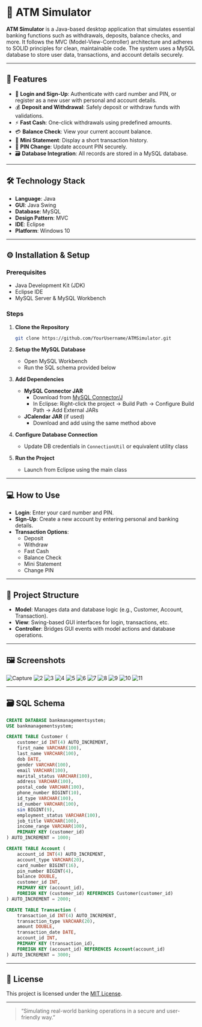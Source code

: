 # 🏧 ATM Simulator

**ATM Simulator** is a Java-based desktop application that simulates essential banking functions such as withdrawals, deposits, balance checks, and more. It follows the MVC (Model-View-Controller) architecture and adheres to SOLID principles for clean, maintainable code. The system uses a MySQL database to store user data, transactions, and account details securely.

---

## 🚀 Features

- 🔐 **Login and Sign-Up**: Authenticate with card number and PIN, or register as a new user with personal and account details.
- 💰 **Deposit and Withdrawal**: Safely deposit or withdraw funds with validations.
- ⚡ **Fast Cash**: One-click withdrawals using predefined amounts.
- 💳 **Balance Check**: View your current account balance.
- 🧾 **Mini Statement**: Display a short transaction history.
- 🔄 **PIN Change**: Update account PIN securely.
- 🗃️ **Database Integration**: All records are stored in a MySQL database.

---

## 🛠️ Technology Stack

- **Language**: Java
- **GUI**: Java Swing
- **Database**: MySQL
- **Design Pattern**: MVC
- **IDE**: Eclipse
- **Platform**: Windows 10

---

## ⚙️ Installation & Setup

### Prerequisites

- Java Development Kit (JDK)
- Eclipse IDE
- MySQL Server & MySQL Workbench

### Steps

1. **Clone the Repository**
   ```bash
   git clone https://github.com/YourUsername/ATMSimulator.git
   ```

2. **Setup the MySQL Database**
   - Open MySQL Workbench
   - Run the SQL schema provided below

3. **Add Dependencies**
   - **MySQL Connector JAR**
     - Download from [MySQL Connector/J](https://dev.mysql.com/downloads/connector/j/)
     - In Eclipse: Right-click the project → Build Path → Configure Build Path → Add External JARs
   - **JCalendar JAR** (if used)
     - Download and add using the same method above

4. **Configure Database Connection**
   - Update DB credentials in `ConnectionUtil` or equivalent utility class

5. **Run the Project**
   - Launch from Eclipse using the main class

---

## 💻 How to Use

- **Login**: Enter your card number and PIN.
- **Sign-Up**: Create a new account by entering personal and banking details.
- **Transaction Options**:
  - Deposit
  - Withdraw
  - Fast Cash
  - Balance Check
  - Mini Statement
  - Change PIN

---

## 🧱 Project Structure

- **Model**: Manages data and database logic (e.g., Customer, Account, Transaction).
- **View**: Swing-based GUI interfaces for login, transactions, etc.
- **Controller**: Bridges GUI events with model actions and database operations.

---

## 🖼️ Screenshots

![Capture](https://github.com/user-attachments/assets/33e24cd4-d700-477f-8be6-03f549d6ef58)
![2](https://github.com/user-attachments/assets/bbde7e56-7b6c-4aca-8a86-e6424ef01f4c)
![3](https://github.com/user-attachments/assets/b5af7e62-0d9b-46f9-aa7d-bfd7ee911185)
![4](https://github.com/user-attachments/assets/54cfc1e6-b58d-4bfb-a59a-07c5864fbab8)
![5](https://github.com/user-attachments/assets/104ab670-2b14-43dd-9d42-c11ce7d361e7)
![6](https://github.com/user-attachments/assets/72c1dda5-f32b-4be0-85b7-31945ec6d6b2)
![7](https://github.com/user-attachments/assets/e2c90249-e52c-4a5b-882f-0b0eab72798b)
![8](https://github.com/user-attachments/assets/dbbc1766-c3b5-49e1-8d21-9f676ed4119c)
![9](https://github.com/user-attachments/assets/cb6d7e60-0e4c-410d-a725-566e3b41180e)
![10](https://github.com/user-attachments/assets/04e14194-e432-42f0-aa19-87d1590a235c)
![11](https://github.com/user-attachments/assets/08b69359-ec3e-4c67-a1ec-1781bf0d64c8)

---

## 🗃️ SQL Schema

```sql
CREATE DATABASE bankmanagementsystem;
USE bankmanagementsystem;

CREATE TABLE Customer (
    customer_id INT(4) AUTO_INCREMENT,
    first_name VARCHAR(100),
    last_name VARCHAR(100),
    dob DATE,
    gender VARCHAR(100),
    email VARCHAR(100),
    marital_status VARCHAR(100),
    address VARCHAR(100),
    postal_code VARCHAR(100),
    phone_number BIGINT(10),
    id_type VARCHAR(100),
    id_number VARCHAR(100),
    sin BIGINT(9),
    employment_status VARCHAR(100),
    job_title VARCHAR(100),
    income_range VARCHAR(100),
    PRIMARY KEY (customer_id)
) AUTO_INCREMENT = 1000;

CREATE TABLE Account (
    account_id INT(4) AUTO_INCREMENT,
    account_type VARCHAR(20),
    card_number BIGINT(16),
    pin_number BIGINT(4),
    balance DOUBLE,
    customer_id INT,
    PRIMARY KEY (account_id),
    FOREIGN KEY (customer_id) REFERENCES Customer(customer_id)
) AUTO_INCREMENT = 2000;

CREATE TABLE Transaction (
    transaction_id INT(4) AUTO_INCREMENT,
    transaction_type VARCHAR(20),
    amount DOUBLE,
    transaction_date DATE,
    account_id INT,
    PRIMARY KEY (transaction_id),
    FOREIGN KEY (account_id) REFERENCES Account(account_id)
) AUTO_INCREMENT = 3000;
```

---

## 📄 License

This project is licensed under the [MIT License](LICENSE).

---

> “Simulating real-world banking operations in a secure and user-friendly way.”
